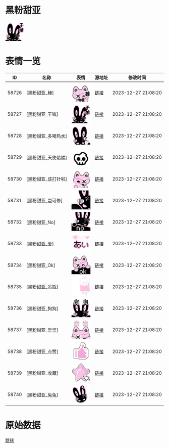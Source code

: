 # 黑粉甜亚

<img src="./cover.png" height="60" alt="cover" />

# 表情一览

|ID|名称|表情|源地址|修改时间|
|----|----|----|----|----|
|58726|[黑粉甜亚_棒]|<img src="./pic/058726_%5B黑粉甜亚_棒%5D.png" height="60" alt="棒"/>|[链接](https://i0.hdslb.com/bfs/garb/daf24a8636dfada3bf3968c096c7533d72e1f527.png)|2023-12-27 21:08:20|
|58727|[黑粉甜亚_干嘛]|<img src="./pic/058727_%5B黑粉甜亚_干嘛%5D.png" height="60" alt="干嘛"/>|[链接](https://i0.hdslb.com/bfs/garb/1113e77516389eb6093c6384f9cb62d0e8d2024d.png)|2023-12-27 21:08:20|
|58728|[黑粉甜亚_多喝热水]|<img src="./pic/058728_%5B黑粉甜亚_多喝热水%5D.png" height="60" alt="多喝热水"/>|[链接](https://i0.hdslb.com/bfs/garb/5b4ac39ec9282d6cea2ac78eb96c8dc26003d660.png)|2023-12-27 21:08:20|
|58729|[黑粉甜亚_天使骷髅]|<img src="./pic/058729_%5B黑粉甜亚_天使骷髅%5D.png" height="60" alt="天使骷髅"/>|[链接](https://i0.hdslb.com/bfs/garb/fd3b5b6eb3f88e645a60180002d9fb6ca1c95ee1.png)|2023-12-27 21:08:20|
|58730|[黑粉甜亚_该打针啦]|<img src="./pic/058730_%5B黑粉甜亚_该打针啦%5D.png" height="60" alt="该打针啦"/>|[链接](https://i0.hdslb.com/bfs/garb/20f59096831ec8d302ce62de3221bb1f56e04a6f.png)|2023-12-27 21:08:20|
|58731|[黑粉甜亚_岂可修]|<img src="./pic/058731_%5B黑粉甜亚_岂可修%5D.png" height="60" alt="岂可修"/>|[链接](https://i0.hdslb.com/bfs/garb/9894752883a5b8a8ffbe31c797b1f0f7c1eba653.png)|2023-12-27 21:08:20|
|58732|[黑粉甜亚_No]|<img src="./pic/058732_%5B黑粉甜亚_No%5D.png" height="60" alt="No"/>|[链接](https://i0.hdslb.com/bfs/garb/453e7423a9ad0b6c29a7258e61891f334e53e3cd.png)|2023-12-27 21:08:20|
|58733|[黑粉甜亚_爱]|<img src="./pic/058733_%5B黑粉甜亚_爱%5D.png" height="60" alt="爱"/>|[链接](https://i0.hdslb.com/bfs/garb/108b0ee99d3fb01af5263cdf3c1ca59efe56fe12.png)|2023-12-27 21:08:20|
|58734|[黑粉甜亚_Ok]|<img src="./pic/058734_%5B黑粉甜亚_Ok%5D.png" height="60" alt="Ok"/>|[链接](https://i0.hdslb.com/bfs/garb/f28eba4e2774c32b1a0785e5f9e0f4c6c2d6f4fe.png)|2023-12-27 21:08:20|
|58735|[黑粉甜亚_吊瓶]|<img src="./pic/058735_%5B黑粉甜亚_吊瓶%5D.png" height="60" alt="吊瓶"/>|[链接](https://i0.hdslb.com/bfs/garb/92861d7ff561805178f02af8954132686053ddc3.png)|2023-12-27 21:08:20|
|58736|[黑粉甜亚_狗狗]|<img src="./pic/058736_%5B黑粉甜亚_狗狗%5D.png" height="60" alt="狗狗"/>|[链接](https://i0.hdslb.com/bfs/garb/ab4e517a0058b2074cfe25593a21f96a7dd24daa.png)|2023-12-27 21:08:20|
|58737|[黑粉甜亚_祟祟]|<img src="./pic/058737_%5B黑粉甜亚_祟祟%5D.png" height="60" alt="祟祟"/>|[链接](https://i0.hdslb.com/bfs/garb/41f82a3bbb623d687b2138d5ff5c629ec94297e4.png)|2023-12-27 21:08:20|
|58738|[黑粉甜亚_点赞]|<img src="./pic/058738_%5B黑粉甜亚_点赞%5D.png" height="60" alt="点赞"/>|[链接](https://i0.hdslb.com/bfs/garb/abf9e8fd4d1abbeafbb68d784a64fcc60b559400.png)|2023-12-27 21:08:20|
|58739|[黑粉甜亚_收藏]|<img src="./pic/058739_%5B黑粉甜亚_收藏%5D.png" height="60" alt="收藏"/>|[链接](https://i0.hdslb.com/bfs/garb/2c73e34cbd52510cbcaa5e02fe07ff9a58fa49a0.png)|2023-12-27 21:08:20|
|58740|[黑粉甜亚_兔兔]|<img src="./pic/058740_%5B黑粉甜亚_兔兔%5D.png" height="60" alt="兔兔"/>|[链接](https://i0.hdslb.com/bfs/garb/173c883cef505d7a2de4579dae30906643a4dde0.png)|2023-12-27 21:08:20|

# 原始数据

[跳转](./raw.json)

